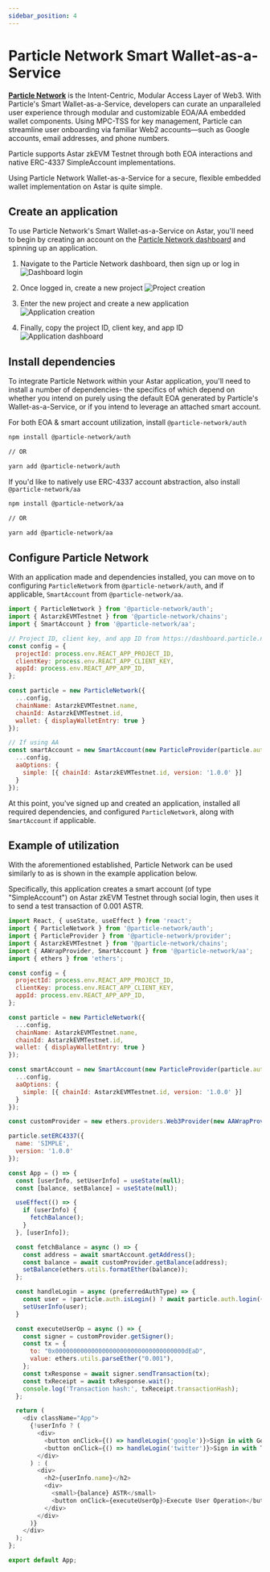 ```yaml
---
sidebar_position: 4
---
```


# Particle Network Smart Wallet-as-a-Service


[**Particle Network**](https://particle.network) is the Intent-Centric, Modular Access Layer of Web3. With Particle's Smart Wallet-as-a-Service, developers can curate an unparalleled user experience through modular and customizable EOA/AA embedded wallet components. Using MPC-TSS for key management, Particle can streamline user onboarding via familiar Web2 accounts—such as Google accounts, email addresses, and phone numbers.

Particle supports Astar zkEVM Testnet through both EOA interactions and native ERC-4337 SimpleAccount implementations.
  
Using Particle Network Wallet-as-a-Service for a secure, flexible embedded wallet implementation on Astar is quite simple.

## Create an application

To use Particle Network's Smart Wallet-as-a-Service on Astar, you'll need to begin by creating an account on the [Particle Network dashboard](https://dashboard.particle.network) and spinning up an application.

1. Navigate to the Particle Network dashboard, then sign up or log in
![Dashboard login](https://files.readme.io/e385493-image_22_1.png)

2. Once logged in, create a new project
![Project creation](https://files.readme.io/e7f1946-image_23_1.png)

3. Enter the new project and create a new application
![Application creation](https://files.readme.io/aa31038-webapp.png)

4. Finally, copy the project ID, client key, and app ID
![Application dashboard](https://files.readme.io/07d065b-image_24_1.png)

## Install dependencies

To integrate Particle Network within your Astar application, you'll need to install a number of dependencies- the specifics of which depend on whether you intend on purely using the default EOA generated by Particle's Wallet-as-a-Service, or if you intend to leverage an attached smart account.

For both EOA & smart account utilization, install `@particle-network/auth`

```bash
npm install @particle-network/auth

// OR

yarn add @particle-network/auth
```

If you'd like to natively use ERC-4337 account abstraction, also install `@particle-network/aa`

```bash
npm install @particle-network/aa

// OR

yarn add @particle-network/aa
```

## Configure Particle Network

With an application made and dependencies installed, you can move on to configuring `ParticleNetwork` from `@particle-network/auth`, and if applicable, `SmartAccount` from `@particle-network/aa`.

```js
import { ParticleNetwork } from '@particle-network/auth';
import { AstarzkEVMTestnet } from '@particle-network/chains';
import { SmartAccount } from '@particle-network/aa';

// Project ID, client key, and app ID from https://dashboard.particle.network
const config = {
  projectId: process.env.REACT_APP_PROJECT_ID,
  clientKey: process.env.REACT_APP_CLIENT_KEY,
  appId: process.env.REACT_APP_APP_ID,
};

const particle = new ParticleNetwork({
  ...config,
  chainName: AstarzkEVMTestnet.name,
  chainId: AstarzkEVMTestnet.id,
  wallet: { displayWalletEntry: true }
});

// If using AA
const smartAccount = new SmartAccount(new ParticleProvider(particle.auth), {
  ...config,
  aaOptions: {
    simple: [{ chainId: AstarzkEVMTestnet.id, version: '1.0.0' }]
  }
});
```
At this point, you've signed up and created an application, installed all required dependencies, and configured `ParticleNetwork`, along with `SmartAccount` if applicable.

## Example of utilization

With the aforementioned established, Particle Network can be used similarly to as is shown in the example application below.

Specifically, this application creates a smart account (of type "SimpleAccount") on Astar zkEVM Testnet through social login, then uses it to send a test transaction of 0.001 ASTR.

```js
import React, { useState, useEffect } from 'react';
import { ParticleNetwork } from '@particle-network/auth';
import { ParticleProvider } from '@particle-network/provider';
import { AstarzkEVMTestnet } from '@particle-network/chains';
import { AAWrapProvider, SmartAccount } from '@particle-network/aa';
import { ethers } from 'ethers';

const config = {
  projectId: process.env.REACT_APP_PROJECT_ID,
  clientKey: process.env.REACT_APP_CLIENT_KEY,
  appId: process.env.REACT_APP_APP_ID,
};

const particle = new ParticleNetwork({
  ...config,
  chainName: AstarzkEVMTestnet.name,
  chainId: AstarzkEVMTestnet.id,
  wallet: { displayWalletEntry: true }
});

const smartAccount = new SmartAccount(new ParticleProvider(particle.auth), {
  ...config,
  aaOptions: {
    simple: [{ chainId: AstarzkEVMTestnet.id, version: '1.0.0' }]
  }
});

const customProvider = new ethers.providers.Web3Provider(new AAWrapProvider(smartAccount), "any");

particle.setERC4337({
  name: 'SIMPLE',
  version: '1.0.0'
});

const App = () => {
  const [userInfo, setUserInfo] = useState(null);
  const [balance, setBalance] = useState(null);

  useEffect(() => {
    if (userInfo) {
      fetchBalance();
    }
  }, [userInfo]);

  const fetchBalance = async () => {
    const address = await smartAccount.getAddress();
    const balance = await customProvider.getBalance(address);
    setBalance(ethers.utils.formatEther(balance));
  };

  const handleLogin = async (preferredAuthType) => {
    const user = !particle.auth.isLogin() ? await particle.auth.login({preferredAuthType}) : particle.auth.getUserInfo();
    setUserInfo(user);
  }

  const executeUserOp = async () => {
    const signer = customProvider.getSigner();
    const tx = {
      to: "0x000000000000000000000000000000000000dEaD",
      value: ethers.utils.parseEther("0.001"),
    };
    const txResponse = await signer.sendTransaction(tx);
    const txReceipt = await txResponse.wait();
    console.log('Transaction hash:', txReceipt.transactionHash);
  };

  return (
    <div className="App">
      {!userInfo ? (
        <div>
          <button onClick={() => handleLogin('google')}>Sign in with Google</button>
          <button onClick={() => handleLogin('twitter')}>Sign in with Twitter</button>
        </div>
      ) : (
        <div>
          <h2>{userInfo.name}</h2>
          <div>
            <small>{balance} ASTR</small>
            <button onClick={executeUserOp}>Execute User Operation</button>
          </div>
        </div>
      )}
    </div>
  );
};

export default App;
```
